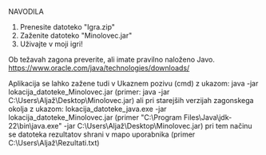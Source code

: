 NAVODILA
1. Prenesite datoteko "Igra.zip"
2. Zaženite datoteko "Minolovec.jar"
3. Uživajte v moji igri!

Ob težavah zagona preverite, ali imate pravilno naloženo Javo. 
https://www.oracle.com/java/technologies/downloads/ 

Aplikacija se lahko zažene tudi v Ukaznem pozivu (cmd) z ukazom:
java -jar lokacija_datoteke_Minolovec.jar (primer: java -jar C:\Users\Aljaž\Desktop\Minolovec.jar)
ali pri starejših verzijah zagonskega okolja z ukazom:
lokacija_datoteke_java.exe -jar lokacija_datoteke_Minolovec.jar (primer "C:\Program Files\Java\jdk-22\bin\java.exe" -jar C:\Users\Aljaž\Desktop\Minolovec.jar)
pri tem načinu se datoteka rezultatov shrani v mapo uporabnika (primer C:\Users\Aljaž\Rezultati.txt) 
